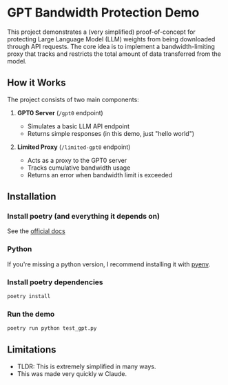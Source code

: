 # GPT Bandwidth Protection Demo

This project demonstrates a (very simplified) proof-of-concept for protecting Large Language Model (LLM) weights from being downloaded through API requests. The core idea is to implement a bandwidth-limiting proxy that tracks and restricts the total amount of data transferred from the model.

## How it Works

The project consists of two main components:

1. **GPT0 Server** (`/gpt0` endpoint)
   - Simulates a basic LLM API endpoint
   - Returns simple responses (in this demo, just "hello world")

2. **Limited Proxy** (`/limited-gpt0` endpoint)
   - Acts as a proxy to the GPT0 server
   - Tracks cumulative bandwidth usage
   - Returns an error when bandwidth limit is exceeded

## Installation

### Install poetry (and everything it depends on)

See the [official docs](https://python-poetry.org/docs/#installation)

### Python

If you're missing a python version, I recommend installing it with [pyenv](https://github.com/pyenv/pyenv).

### Install poetry dependencies

```bash
poetry install
```

### Run the demo

```bash
poetry run python test_gpt.py
```

## Limitations

- TLDR: This is extremely simplified in many ways.
- This was made very quickly w Claude.
